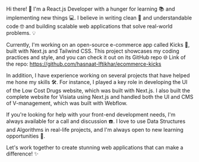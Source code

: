 Hi there! 👋 I'm a React.js Developer with a hunger for learning 📚 and implementing new things 💻. I believe in writing clean 🧼 and understandable code 🤓 and building scalable web applications that solve real-world problems. 💡

Currently, I'm working on an open-source e-commerce app called Kicks 👟, built with Next.js and Tailwind CSS. This project showcases my coding practices and style, and you can check it out on its GitHub repo 🌐
Link of the repo: https://github.com/hasnaat-Iftikhar/ecommerce-kicks

In addition, I have experience working on several projects that have helped me hone my skills 🛠️. For instance, I played a key role in developing the UI of the Low Cost Drugs website, which was built with Next.js. I also built the complete website for Visiata using Next.js and handled both the UI and CMS of V-management, which was built with Webflow.

If you're looking for help with your front-end development needs, I'm always available for a call and discussion ☎️. I love to use Data Structures and Algorithms in real-life projects, and I'm always open to new learning opportunities 🚀.

Let's work together to create stunning web applications that can make a difference! ✨
